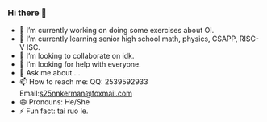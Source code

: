 ### Hi there 👋

<!--
**BreakingLead/BreakingLead** is a ✨ _special_ ✨ repository because its `README.md` (this file) appears on your GitHub profile.

Here are some ideas to get you started:

- 🔭 I’m currently working on ...
- 🌱 I’m currently learning ...
- 👯 I’m looking to collaborate on ...
- 🤔 I’m looking for help with ...
- 💬 Ask me about ...
- 📫 How to reach me: ...
- 😄 Pronouns: ...
- ⚡ Fun fact: ...
-->
- 🔭 I’m currently working on doing some exercises about OI.
- 🌱 I’m currently learning senior high school math, physics, CSAPP, RISC-V ISC.
- 👯 I’m looking to collaborate on idk.
- 🤔 I’m looking for help with everyone.
- 💬 Ask me about ...
- 📫 How to reach me: QQ: 2539592933 Email:s25nnkerman@foxmail.com
- 😄 Pronouns: He/She
- ⚡ Fun fact: tai ruo le.
